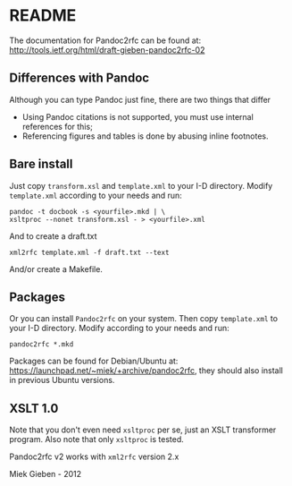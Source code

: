 # README

The documentation for Pandoc2rfc can be found at:
http://tools.ietf.org/html/draft-gieben-pandoc2rfc-02

## Differences with Pandoc

Although you can type Pandoc just fine, there are two things that differ

* Using Pandoc citations is not supported, you must use internal references
  for this;
* Referencing figures and tables is done by abusing inline footnotes.

## Bare install

Just copy `transform.xsl` and `template.xml` to your I-D directory. Modify
`template.xml` according to your needs and run:

    pandoc -t docbook -s <yourfile>.mkd | \ 
    xsltproc --nonet transform.xsl - > <yourfile>.xml

And to create a draft.txt

    xml2rfc template.xml -f draft.txt --text

And/or create a Makefile.

## Packages

Or you can install `Pandoc2rfc` on your system. Then copy `template.xml`
to your I-D directory. Modify according to your needs and run:

    pandoc2rfc *.mkd

Packages can be found for Debian/Ubuntu at:
https://launchpad.net/~miek/+archive/pandoc2rfc, they should also install
in previous Ubuntu versions.

## XSLT 1.0

Note that you don't even need `xsltproc` per se, just an XSLT transformer program.
Also note that only `xsltproc` is tested.

Pandoc2rfc v2 works with `xml2rfc` version 2.x

Miek Gieben - 2012
